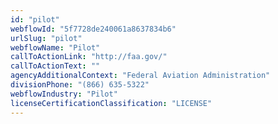 ```yaml
---
id: "pilot"
webflowId: "5f7728de240061a8637834b6"
urlSlug: "pilot"
webflowName: "Pilot"
callToActionLink: "http://faa.gov/"
callToActionText: ""
agencyAdditionalContext: "Federal Aviation Administration"
divisionPhone: "(866) 635-5322"
webflowIndustry: "Pilot"
licenseCertificationClassification: "LICENSE"
---
```

